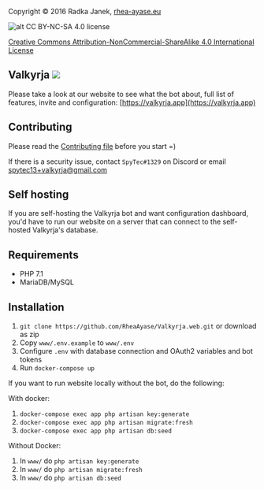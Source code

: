 Copyright © 2016 Radka Janek, [rhea-ayase.eu](http://rhea-ayase.eu)

![alt CC BY-NC-SA 4.0 license](https://i.creativecommons.org/l/by-nc-sa/4.0/88x31.png)

[Creative Commons Attribution-NonCommercial-ShareAlike 4.0 International License](https://creativecommons.org/licenses/by-nc-sa/4.0/)



## Valkyrja ![](https://api.travis-ci.org/RheaAyase/Valkyrja.web.svg?branch=dev)
Please take a look at our website to see what the bot about, full list of features, invite and configuration: [https://valkyrja.app](https://valkyrja.app)

## Contributing

Please read the [Contributing file](CONTRIBUTING.md) before you start =)

If there is a security issue, contact `SpyTec#1329` on Discord or email spytec13+valkyrja@gmail.com

## Self hosting

If you are self-hosting the Valkyrja bot and want configuration dashboard, you'd have to run our website on a server that can connect to the self-hosted Valkyrja's database.

## Requirements

* PHP 7.1
* MariaDB/MySQL

## Installation

1. `git clone https://github.com/RheaAyase/Valkyrja.web.git` or download as zip
1. Copy `www/.env.example` to `www/.env`
1. Configure `.env` with database connection and OAuth2 variables and bot tokens
1. Run `docker-compose up`

If you want to run website locally without the bot, do the following:

With docker:
1. `docker-compose exec app php artisan key:generate`
1. `docker-compose exec app php artisan migrate:fresh`
1. `docker-compose exec app php artisan db:seed`

Without Docker:
1. In `www/` do `php artisan key:generate`
1. In `www/` do `php artisan migrate:fresh`
1. In `www/` do `php artisan db:seed`
